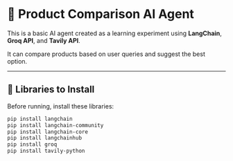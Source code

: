 # 🛒 Product Comparison AI Agent

This is a basic AI agent created as a learning experiment using **LangChain**, **Groq API**, and **Tavily API**.

It can compare products based on user queries and suggest the best option.

---

## 🔧 Libraries to Install

Before running, install these libraries:

```bash
pip install langchain
pip install langchain-community
pip install langchain-core
pip install langchainhub
pip install groq
pip install tavily-python
